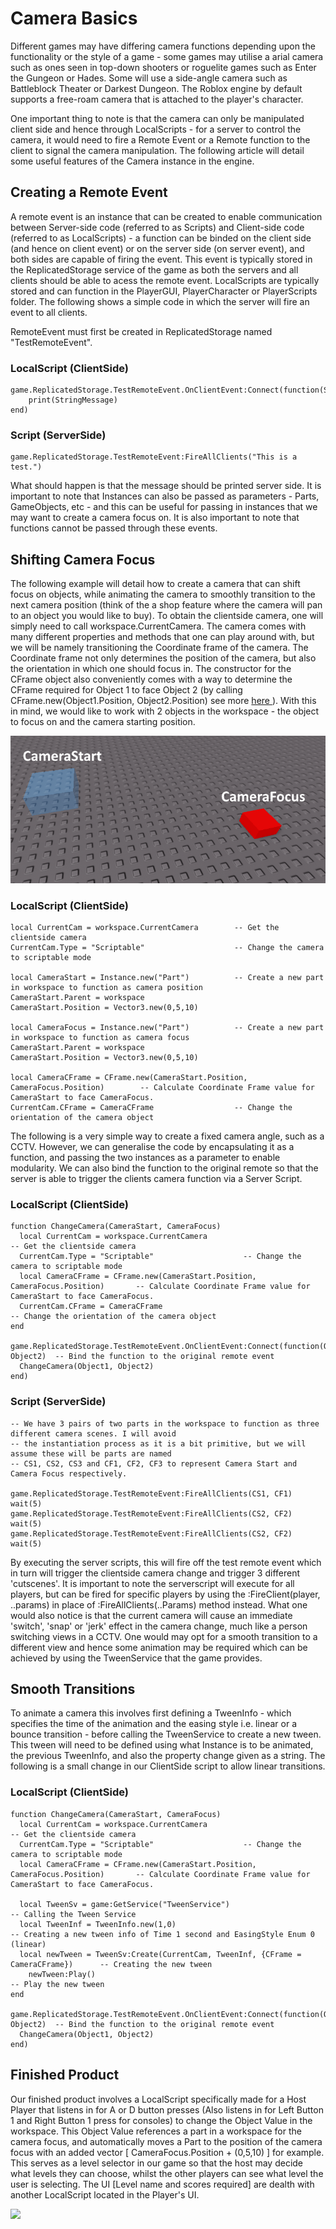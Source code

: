 <h1> Camera Basics</h1>
Different games may have differing camera functions depending upon the functionality or the style of a game - some games may utilise a arial camera such as ones seen in top-down shooters or roguelite games such as Enter the Gungeon or Hades. Some will use a side-angle camera such as Battleblock Theater or Darkest Dungeon. The Roblox engine by default supports a free-roam camera that is attached to the player's character.

One important thing to note is that the camera can only be manipulated client side and hence through LocalScripts - for a server to control the camera, it would need to fire a Remote Event or a Remote function to the client to signal the camera manipulation. The following article will detail some useful features of the Camera instance in the engine.

<h2> Creating a Remote Event</h2>
<p>
A remote event is an instance that can be created to enable communication between Server-side code (referred to as Scripts) and Client-side code (referred to as LocalScripts) - a function can be binded on the client side (and hence on client event) or on the server side (on server event), and both sides are capable of firing the event. This event is typically stored in the ReplicatedStorage service of the game as both the servers and all clients should be able to acess the remote event. LocalScripts are typically stored and can function in the PlayerGUI, PlayerCharacter or PlayerScripts folder. The following shows a simple code in which the server will fire an event to all clients.
</p>

<p>
RemoteEvent must first be created in ReplicatedStorage named "TestRemoteEvent".
</p>

<h3> LocalScript (ClientSide) </h3>

```
game.ReplicatedStorage.TestRemoteEvent.OnClientEvent:Connect(function(StringMessage)
	print(StringMessage)
end)
```

<h3> Script (ServerSide) </h3>

```
game.ReplicatedStorage.TestRemoteEvent:FireAllClients("This is a test.")
```

What should happen is that the message should be printed server side. It is important to note that Instances can also be passed as parameters - Parts, GameObjects, etc - and this can be useful for passing in instances that we may want to create a camera focus on. It is also important to note that functions cannot be passed through these events.

<h2> Shifting Camera Focus </h2>

The following example will detail how to create a camera that can shift focus on objects, while animating the camera to smoothly transition to the next camera position (think of the a shop feature where the camera will pan to an object you would like to buy). To obtain the clientside camera, one will simply need to call workspace.CurrentCamera. The camera comes with many different properties and methods that one can play around with, but we will be namely transitioning the Coordinate frame of the camera. The Coordinate frame not only determines the position of the camera, but also the orientation in which one should focus in. The constructor for the CFrame object also conveniently comes with a way to determine the CFrame required for Object 1 to face Object 2 (by calling CFrame.new(Object1.Position, Object2.Position) see more <a href="https://create.roblox.com/docs/workspace/cframes"> here </a>). With this in mind, we would like to work with 2 objects in the workspace - the object to focus on and the camera starting position.

![](https://github.com/Affiq/Gamelog/blob/main/CameraManipulation/CameraExample.png)

<h3> LocalScript (ClientSide) </h3>

```
local CurrentCam = workspace.CurrentCamera        -- Get the clientside camera
CurrentCam.Type = "Scriptable"                    -- Change the camera to scriptable mode

local CameraStart = Instance.new("Part")          -- Create a new part in workspace to function as camera position
CameraStart.Parent = workspace
CameraStart.Position = Vector3.new(0,5,10)

local CameraFocus = Instance.new("Part")          -- Create a new part in workspace to function as camera focus
CameraStart.Parent = workspace
CameraStart.Position = Vector3.new(0,5,10)

local CameraCFrame = CFrame.new(CameraStart.Position, CameraFocus.Position)        -- Calculate Coordinate Frame value for CameraStart to face CameraFocus.
CurrentCam.CFrame = CameraCFrame                  -- Change the orientation of the camera object
```

The following is a very simple way to create a fixed camera angle, such as a CCTV. However, we can generalise the code by encapsulating it as a function, and passing the two instances as a parameter to enable modularity. We can also bind the function to the original remote so that the server is able to trigger the clients camera function via a Server Script.

<h3> LocalScript (ClientSide) </h3>

```
function ChangeCamera(CameraStart, CameraFocus)
  local CurrentCam = workspace.CurrentCamera                                        -- Get the clientside camera
  CurrentCam.Type = "Scriptable"                    -- Change the camera to scriptable mode
  local CameraCFrame = CFrame.new(CameraStart.Position, CameraFocus.Position)       -- Calculate Coordinate Frame value for CameraStart to face CameraFocus.
  CurrentCam.CFrame = CameraCFrame                                                  -- Change the orientation of the camera object
end

game.ReplicatedStorage.TestRemoteEvent.OnClientEvent:Connect(function(Object1, Object2)  -- Bind the function to the original remote event
  ChangeCamera(Object1, Object2)
end)
```

<h3> Script (ServerSide) </h3>

```
-- We have 3 pairs of two parts in the workspace to function as three different camera scenes. I will avoid
-- the instantiation process as it is a bit primitive, but we will assume these will be parts are named
-- CS1, CS2, CS3 and CF1, CF2, CF3 to represent Camera Start and Camera Focus respectively.

game.ReplicatedStorage.TestRemoteEvent:FireAllClients(CS1, CF1)
wait(5)
game.ReplicatedStorage.TestRemoteEvent:FireAllClients(CS2, CF2)
wait(5)
game.ReplicatedStorage.TestRemoteEvent:FireAllClients(CS2, CF2)
wait(5)
```

By executing the server scripts, this will fire off the test remote event which in turn will trigger the clientside camera change and trigger 3 different 'cutscenes'. It is important to note the serverscript will execute for all players, but can be fired for specific players by using the :FireClient(player, ..params) in place of :FireAllClients(..Params) method instead. What one would also notice is that the current camera will cause an immediate 'switch', 'snap' or 'jerk' effect in the camera change, much like a person switching views in a CCTV. One would may opt for a smooth transition to a different view and hence some animation may be required which can be achieved by using the TweenService that the game provides.

<h2> Smooth Transitions </h2>
To animate a camera this involves first defining a TweenInfo - which specifies the time of the animation and the easing style i.e. linear or a bounce transition - before calling the TweenService to create a new tween. This tween will need to be defined using what Instance is to be animated, the previous TweenInfo, and also the property change given as a string. The following is a small change in our ClientSide script to allow linear transitions.

<h3> LocalScript (ClientSide) </h3>

```
function ChangeCamera(CameraStart, CameraFocus)
  local CurrentCam = workspace.CurrentCamera                                        -- Get the clientside camera
  CurrentCam.Type = "Scriptable"                    -- Change the camera to scriptable mode
  local CameraCFrame = CFrame.new(CameraStart.Position, CameraFocus.Position)       -- Calculate Coordinate Frame value for CameraStart to face CameraFocus.

  local TweenSv = game:GetService("TweenService")                                    -- Calling the Tween Service
  local TweenInf = TweenInfo.new(1,0)                                                -- Creating a new tween info of Time 1 second and EasingStyle Enum 0 (linear)
  local newTween = TweenSv:Create(CurrentCam, TweenInf, {CFrame = CameraCFrame})      -- Creating the new tween
	newTween:Play()                                                                    -- Play the new tween
end

game.ReplicatedStorage.TestRemoteEvent.OnClientEvent:Connect(function(Object1, Object2)  -- Bind the function to the original remote event
  ChangeCamera(Object1, Object2)
end)
```

<h2> Finished Product </h2>
Our finished product involves a LocalScript specifically made for a Host Player that listens in for A or D button presses (Also listens in for Left Button 1 and Right Button 1 press for consoles) to change the Object Value in the workspace. This Object Value references a part in a workspace for the camera focus, and automatically moves a Part to the position of the camera focus with an added vector [ CameraFocus.Position + (0,5,10) ] for example. This serves as a level selector in our game so that the host may decide what levels they can choose, whilst the other players can see what level the user is selecting. The UI [Level name and scores required] are dealth with another LocalScript located in the Player's UI.

![](https://github.com/Affiq/Gamelog/blob/main/CameraManipulation/LevelSelector.gif)

